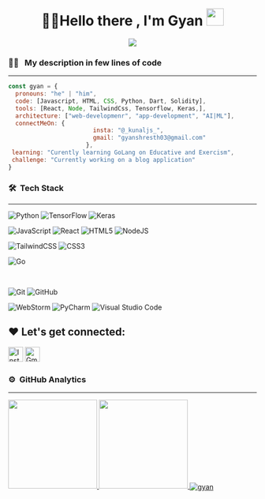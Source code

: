 <h1 align="center">👋🏻Hello there , I'm Gyan <img src="https://media.giphy.com/media/TEnXkcsHrP4YedChhA/giphy.gif" width="35"></h1>
<p align="center">
  <a href="https://github.com/DenverCoder1/readme-typing-svg"><img src="https://readme-typing-svg.herokuapp.com?lines=Begineer+App+Developer;Web+Developer;ML%20|%20AI%20|%20;Python+Developer;JavaScriprt+Developer;Always%20eager%20to%20learning%20new%20things&center=true&width=500&height=50"></a>
</p>

### 👨‍💻 &nbsp; My description in few lines of code
<hr>

```javascript
const gyan = {
  pronouns: "he" | "him",
  code: [Javascript, HTML, CSS, Python, Dart, Solidity],
  tools: [React, Node, TailwindCss, Tensorflow, Keras,],
  architecture: ["web-developmenr", "app-development", "AI|ML"],
  connectMeOn: {
                        insta: "@_kunaljs_",
                        gmail: "gyanshresth03@gmail.com"
                      },
 learning: "Curently learning GoLang on Educative and Exercism",
 challenge: "Currently working on a blog application"
}
```

### 🛠 &nbsp;Tech Stack
<hr>

![Python](https://img.shields.io/badge/python-3670A0?style=for-the-badge&logo=python&logoColor=white)
![TensorFlow](https://img.shields.io/badge/TensorFlow-%23FF6F00.svg?style=for-the-badge&logo=TensorFlow&logoColor=white)
![Keras](https://img.shields.io/badge/Keras-%23D00000.svg?style=for-the-badge&logo=Keras&logoColor=white)
<br>

![JavaScript](https://img.shields.io/badge/javascript-%23323330.svg?style=for-the-badge&logo=javascript&logoColor=%23F7DF1E)
![React](https://img.shields.io/badge/react-%2320232a.svg?style=for-the-badge&logo=react&logoColor=%2361DAFB)
![HTML5](https://img.shields.io/badge/html5-%23E34F26.svg?style=for-the-badge&logo=html5&logoColor=white)
![NodeJS](https://img.shields.io/badge/node.js-6DA55F?style=for-the-badge&logo=node.js&logoColor=white)

![TailwindCSS](https://img.shields.io/badge/tailwindcss-%2338B2AC.svg?style=for-the-badge&logo=tailwind-css&logoColor=white)
![CSS3](https://img.shields.io/badge/css3-%231572B6.svg?style=for-the-badge&logo=css3&logoColor=white)
<br>

![Go](https://img.shields.io/badge/go-%2300ADD8.svg?style=for-the-badge&logo=go&logoColor=white)

<br>

![Git](https://img.shields.io/badge/git-%23F05033.svg?style=for-the-badge&logo=git&logoColor=white)
![GitHub](https://img.shields.io/badge/github-%23121011.svg?style=for-the-badge&logo=github&logoColor=white)

![WebStorm](https://img.shields.io/badge/webstorm-143?style=for-the-badge&logo=webstorm&logoColor=white&color=black)
![PyCharm](https://img.shields.io/badge/pycharm-143?style=for-the-badge&logo=pycharm&logoColor=black&color=black&labelColor=green)
![Visual Studio Code](https://img.shields.io/badge/Visual%20Studio%20Code-0078d7.svg?style=for-the-badge&logo=visual-studio-code&logoColor=white)



## ❤️ Let's get connected:

<p> <a href="https://www.instagram.com/_kunaljs_" target="_blank"><img alt="Instagram" src="https://img.shields.io/badge/Instagram-E4405F?style=for-the-badge&logo=instagram&logoColor=white"  height="30px"/></a>
  <a href="mailto:gyanshresth03@gmail.com" target="_blank"> <img alt="Gmail" src="https://img.shields.io/badge/Gmail-D14836?style=for-the-badge&logo=gmail&logoColor=white" height="30px" /> </a>
</p>


### ⚙️ &nbsp;GitHub Analytics
<hr>
<p align="">
<a style="text-align: 'center'" href="https://github.com/gyan-js">
  <img height="180em" src="https://github-readme-stats-eight-theta.vercel.app/api?username=gyan-js&show_icons=true&theme=white&include_all_commits=true&count_private=true"/>
  <img height="180em" src="https://github-readme-stats-eight-theta.vercel.app/api/top-langs/?username=gyan-js&layout=compact&langs_count=8&theme=white&include_all_commits=true&count_private=true"/>
  <img align="center" src="https://github-readme-streak-stats.herokuapp.com/?user=gyan-js&" alt="gyan" />
</a>
</p>


  
 

   



